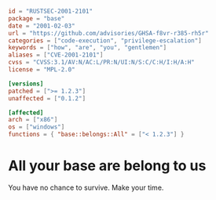 ```toml
id = "RUSTSEC-2001-2101"
package = "base"
date = "2001-02-03"
url = "https://github.com/advisories/GHSA-f8vr-r385-rh5r"
categories = ["code-execution", "privilege-escalation"]
keywords = ["how", "are", "you", "gentlemen"]
aliases = ["CVE-2001-2101"]
cvss = "CVSS:3.1/AV:N/AC:L/PR:N/UI:N/S:C/C:H/I:H/A:H"
license = "MPL-2.0"

[versions]
patched = [">= 1.2.3"]
unaffected = ["0.1.2"]

[affected]
arch = ["x86"]
os = ["windows"]
functions = { "base::belongs::All" = ["< 1.2.3"] }
```

# All your base are belong to us

You have no chance to survive. Make your time.
